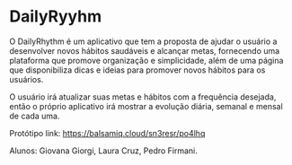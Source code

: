 # DailyRyyhm

O DailyRhythm é um aplicativo que tem a proposta de ajudar o usuário a desenvolver novos hábitos saudáveis e alcançar metas, fornecendo uma plataforma que promove organização e simplicidade, além de uma página que disponibiliza dicas e ideias para promover novos hábitos para os usuários. 

O usuário irá atualizar suas metas e hábitos com a frequência desejada, então o próprio aplicativo irá mostrar a evolução diária, semanal e mensal de cada uma.

Protótipo link: https://balsamiq.cloud/sn3resr/po4lhq

Alunos: Giovana Giorgi, Laura Cruz, Pedro Firmani.
